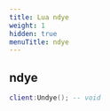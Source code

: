 ```yaml
---
title: Lua ndye
weight: 1
hidden: true
menuTitle: ndye
---
```

## ndye
```lua
client:Undye(); -- void
```